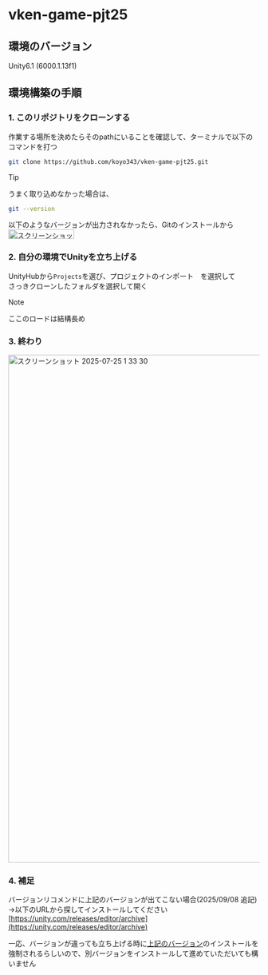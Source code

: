 # vken-game-pjt25

## 環境のバージョン
Unity6.1 (6000.1.13f1)

## 環境構築の手順
### 1. このリポジトリをクローンする
   作業する場所を決めたらそのpathにいることを確認して、ターミナルで以下のコマンドを打つ
```bash
git clone https://github.com/koyo343/vken-game-pjt25.git
```
> [!TIP]
> うまく取り込めなかった場合は、
> ```bash
> git --version
> ```
> 以下のようなバージョンが出力されなかったら、Gitのインストールから\
> <img width="132" height="19" alt="スクリーンショット 2025-07-25 1 18 14" src="https://github.com/user-attachments/assets/ae365b68-1d8d-4dcd-b08b-80992d8d05cc" />


### 2. 自分の環境でUnityを立ち上げる
UnityHubから`Projects`を選び、プロジェクトのインポート　を選択して\
さっきクローンしたフォルダを選択して開く
> [!NOTE]
> ここのロードは結構長め


### 3. 終わり

<img width="1907" height="1017" alt="スクリーンショット 2025-07-25 1 33 30" src="https://github.com/user-attachments/assets/06e1928c-0c15-4709-ae90-6707f6fcb9d0" />

### 4. 補足
バージョンリコメンドに上記のバージョンが出てこない場合(2025/09/08 追記)\
→以下のURLから探してインストールしてください
[https://unity.com/releases/editor/archive](https://unity.com/releases/editor/archive)

一応、バージョンが違っても立ち上げる時に[上記のバージョン](#環境のバージョン)のインストールを強制されるらしいので、別バージョンをインストールして進めていただいても構いません
